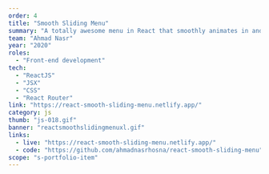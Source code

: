 ```yaml
---
order: 4
title: "Smooth Sliding Menu"
summary: "A totally awesome menu in React that smoothly animates in and out."
team: "Ahmad Nasr"
year: "2020"
roles:
  - "Front-end development"
tech:
  - "ReactJS"
  - "JSX"
  - "CSS"
  - "React Router"
link: "https://react-smooth-sliding-menu.netlify.app/"
category: js
thumb: "js-018.gif"
banner: "reactsmoothslidingmenuxl.gif"
links:
  - live: "https://react-smooth-sliding-menu.netlify.app/"
  - code: "https://github.com/ahmadnasrhosna/react-smooth-sliding-menu"
scope: "s-portfolio-item"
---
```


